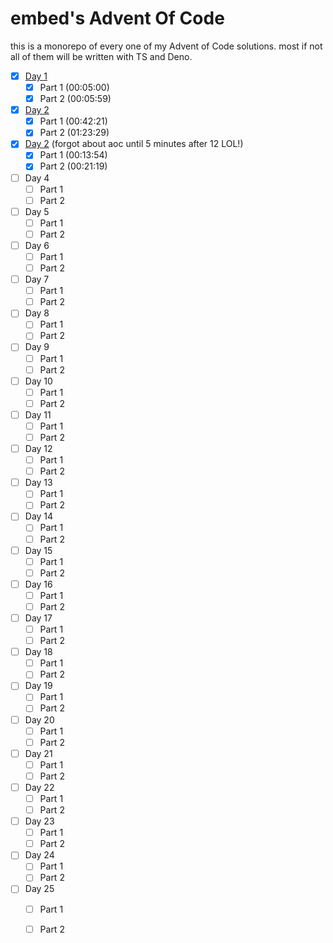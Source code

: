 # embed's Advent Of Code
this is a monorepo of every one of my Advent of Code solutions. most if not all of them will be written with TS and Deno. 

 - [x] [Day 1](https://github.com/embedvr/aoc/tree/main/day1)
	 - [x] Part 1 (00:05:00)
	 - [x] Part 2 (00:05:59)
 - [x] [Day 2](https://github.com/embedvr/aoc/tree/main/day2)
	 - [x] Part 1 (00:42:21)
	 - [x] Part 2 (01:23:29)
 - [x] [Day 2](https://github.com/embedvr/aoc/tree/main/day3) (forgot about aoc until 5 minutes after 12 LOL!)
	 - [x] Part 1 (00:13:54)
	 - [x] Part 2 (00:21:19)
 - [ ] Day 4
	 - [ ] Part 1
	 - [ ] Part 2
 - [ ] Day 5
	 - [ ] Part 1
	 - [ ] Part 2
 - [ ] Day 6
	 - [ ] Part 1
	 - [ ] Part 2
 - [ ] Day 7
	 - [ ] Part 1
	 - [ ] Part 2
 - [ ] Day 8
	 - [ ] Part 1
	 - [ ] Part 2
 - [ ] Day 9
	 - [ ] Part 1
	 - [ ] Part 2
 - [ ] Day 10
	 - [ ] Part 1
	 - [ ] Part 2
 - [ ] Day 11
	 - [ ] Part 1
	 - [ ] Part 2
 - [ ] Day 12
	 - [ ] Part 1
	 - [ ] Part 2
 - [ ] Day 13
	 - [ ] Part 1
	 - [ ] Part 2
 - [ ] Day 14
	 - [ ] Part 1
	 - [ ] Part 2
 - [ ] Day 15
	 - [ ] Part 1
	 - [ ] Part 2
 - [ ] Day 16
	 - [ ] Part 1
	 - [ ] Part 2
 - [ ] Day 17
	 - [ ] Part 1
	 - [ ] Part 2
 - [ ] Day 18
	 - [ ] Part 1
	 - [ ] Part 2
 - [ ] Day 19
	 - [ ] Part 1
	 - [ ] Part 2
 - [ ] Day 20
	 - [ ] Part 1
	 - [ ] Part 2
 - [ ] Day 21
	 - [ ] Part 1
	 - [ ] Part 2
 - [ ] Day 22
	 - [ ] Part 1
	 - [ ] Part 2
 - [ ] Day 23
	 - [ ] Part 1
	 - [ ] Part 2
 - [ ] Day 24
	 - [ ] Part 1
	 - [ ] Part 2
 - [ ] Day 25
	 - [ ] Part 1
	 - [ ] Part 2


